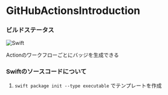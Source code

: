 # GitHubActionsIntroduction

### ビルドステータス

![Swift](https://github.com/hal-cha-n/GitHubActionsIntroduction/workflows/Swift/badge.svg)

Actionのワークフローごとにバッジを生成できる

### Swiftのソースコードについて

1. `swift package init --type executable` でテンプレートを作成
